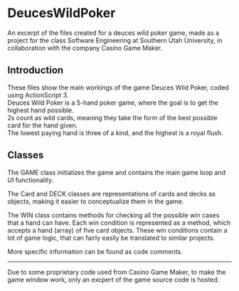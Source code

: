 # DeucesWildPoker
An excerpt of the files created for a deuces wild poker game, made as a project for the class Software Engineering at Southern Utah University, in collaboration with the company Casino Game Maker.

## Introduction
These files show the main workings of the game Deuces Wild Poker, coded using ActionScript 3.  
Deuces Wild Poker is a 5-hand poker game, where the goal is to get the highest hand possible.  
2s count as wild cards, meaning they take the form of the best possible card for the hand given.  
The lowest paying hand is three of a kind, and the highest is a royal flush.  
## Classes
The GAME class initializes the game and contains the main game loop and UI functionality.  

The Card and DECK classes are representations of cards and decks as objects, making it easier to conceptualize them in the game.  

The WIN class contains methods for checking all the possible win cases that a hand can have. Each win condition is represented as a method, which accepts a hand (array) of five card objects. These win conditions contain a lot of game logic, that can fairly easily be translated to similar projects.  

More specific information can be found as code comments.

---
Due to some proprietary code used from Casino Game Maker, to make the game window work, only an excpert of the game source code is hosted.
